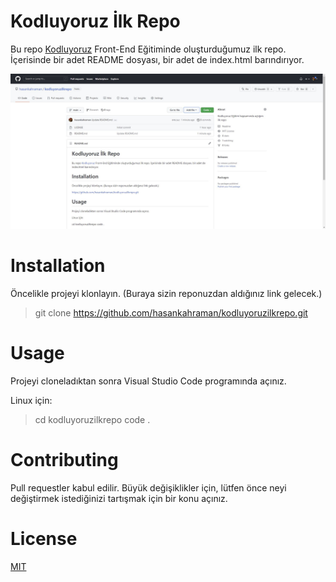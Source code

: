 # Kodluyoruz İlk Repo
Bu repo [Kodluyoruz](https://www.kodluyoruz.org/) Front-End Eğitiminde oluşturduğumuz ilk repo. İçerisinde bir adet README dosyası, bir adet de index.html barındırıyor.

![](https://github.com/hasankahraman/kodluyoruzilkrepo/blob/main/111.JPG)

# Installation
Öncelikle projeyi klonlayın. (Buraya sizin reponuzdan aldığınız link gelecek.)

> git clone https://github.com/hasankahraman/kodluyoruzilkrepo.git

# Usage
Projeyi cloneladıktan sonra Visual Studio Code programında açınız.

Linux için:

>cd kodluyoruzilkrepo
>code .

# Contributing
Pull requestler kabul edilir. Büyük değişiklikler için, lütfen önce neyi değiştirmek istediğinizi tartışmak için bir konu açınız.

# License

[MIT](https://choosealicense.com/licenses/mit/)
